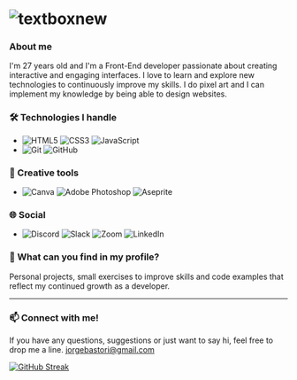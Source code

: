 # ![textboxnew](https://github.com/user-attachments/assets/05f4f2d2-cea5-4d5e-86c4-d301a9dd402e)


### About me
I'm 27 years old and I'm a Front-End developer passionate about creating interactive and engaging interfaces. I love to learn and explore new technologies to continuously improve my skills. I do pixel art and I can implement my knowledge by being able to design websites.

### 🛠️ Technologies I handle
- ![HTML5](https://img.shields.io/badge/html5-%23E34F26.svg?style=for-the-badge&logo=html5&logoColor=white)  ![CSS3](https://img.shields.io/badge/css3-%231572B6.svg?style=for-the-badge&logo=css3&logoColor=white) ![JavaScript](https://img.shields.io/badge/javascript-%23323330.svg?style=for-the-badge&logo=javascript&logoColor=%23F7DF1E) 
- ![Git](https://img.shields.io/badge/git-%23F05033.svg?style=for-the-badge&logo=git&logoColor=white) ![GitHub](https://img.shields.io/badge/github-%23121011.svg?style=for-the-badge&logo=github&logoColor=white) 

### 🎨 Creative tools
- ![Canva](https://img.shields.io/badge/Canva-%2300C4CC.svg?style=for-the-badge&logo=Canva&logoColor=white) 	![Adobe Photoshop](https://img.shields.io/badge/adobe%20photoshop-%2331A8FF.svg?style=for-the-badge&logo=adobe%20photoshop&logoColor=white) ![Aseprite](https://img.shields.io/badge/Aseprite-FFFFFF?style=for-the-badge&logo=Aseprite&logoColor=#7D929E)

### 🌐 Social
- ![Discord](https://img.shields.io/badge/Discord-%235865F2.svg?style=for-the-badge&logo=discord&logoColor=white) ![Slack](https://img.shields.io/badge/Slack-4A154B?style=for-the-badge&logo=slack&logoColor=white)  ![Zoom](https://img.shields.io/badge/Zoom-2D8CFF?style=for-the-badge&logo=zoom&logoColor=white) ![LinkedIn](https://img.shields.io/badge/linkedin-%230077B5.svg?style=for-the-badge&logo=linkedin&logoColor=white)

### 🚀 What can you find in my profile?
Personal projects, small exercises to improve skills and code examples that reflect my continued growth as a developer.

---

### 📫 Connect with me!
If you have any questions, suggestions or just want to say hi, feel free to drop me a line.
jorgebastori@gmail.com

[![GitHub Streak](https://github-readme-streak-stats.herokuapp.com?user=jortecs&theme=violet-punch&border_radius=5.4&date_format=j%20M%5B%20Y%5D&mode=weekly)](https://git.io/streak-stats)
